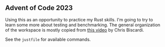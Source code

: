 ## Advent of Code 2023
Using this as an opportunity to practice my Rust skills. I'm going to try to learn some more about testing and benchmarking.
The general organization of the workspace is mostly copied from [this video](https://www.youtube.com/watch?v=fEQv-cqzbPg) by Chris Biscardi.

See the `justfile` for available commands.